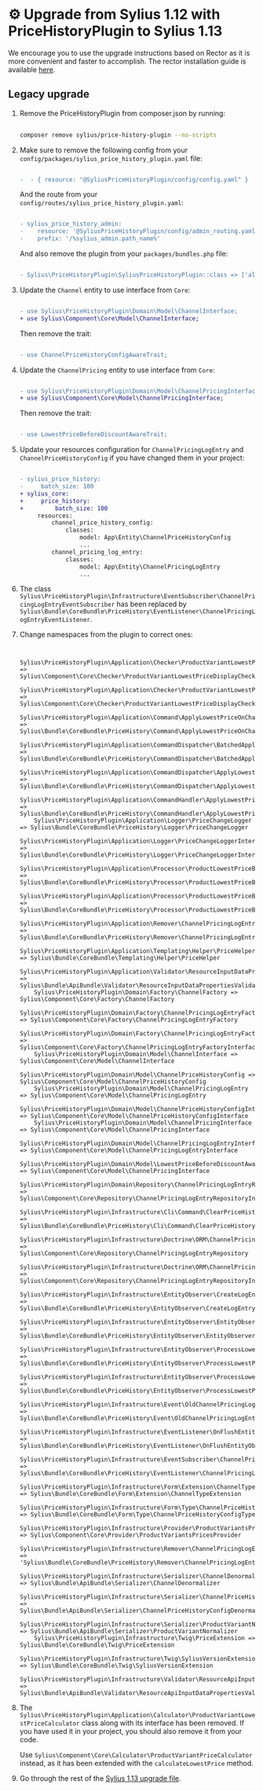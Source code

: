 ⚙️ Upgrade from Sylius 1.12 with PriceHistoryPlugin to Sylius 1.13
==================================================================

We encourage you to use the upgrade instructions based on Rector as it is more convenient and faster to accomplish.
The rector installation guide is available [here](UPGRADE-FROM-1.12-WITH-PRICE-HISTORY-PLUGIN-TO-1.13.md).

Legacy upgrade
--------------

1. Remove the PriceHistoryPlugin from composer.json by running:

    ```bash
  
    composer remove sylius/price-history-plugin --no-scripts

    ```

1. Make sure to remove the following config from your `config/packages/sylius_price_history_plugin.yaml` file:

    ```diff

    -  - { resource: "@SyliusPriceHistoryPlugin/config/config.yaml" }

    ```

   And the route from your `config/routes/sylius_price_history_plugin.yaml`:

    ```diff

    - sylius_price_history_admin:
    -    resource: '@SyliusPriceHistoryPlugin/config/admin_routing.yaml'
    -    prefix: '/%sylius_admin.path_name%'

    ```

   And also remove the plugin from your `packages/bundles.php` file:

    ```diff

    - Sylius\PriceHistoryPlugin\SyliusPriceHistoryPlugin::class => ['all' => true],

    ```

1. Update the `Channel` entity to use interface from `Core`:

    ```diff

    - use Sylius\PriceHistoryPlugin\Domain\Model\ChannelInterface;
    + use Sylius\Component\Core\Model\ChannelInterface;

    ```

   Then remove the trait:

    ```diff

    - use ChannelPriceHistoryConfigAwareTrait;

    ```

1. Update the `ChannelPricing` entity to use interface from `Core`:

    ```diff

    - use Sylius\PriceHistoryPlugin\Domain\Model\ChannelPricingInterface;
    + use Sylius\Component\Core\Model\ChannelPricingInterface;

    ```
   Then remove the trait:

    ```diff

    - use LowestPriceBeforeDiscountAwareTrait;

    ```

1. Update your resources configuration for `ChannelPricingLogEntry` and `ChannelPriceHistoryConfig` if you have changed them in your project:

    ```diff

    - sylius_price_history:
    -     batch_size: 100
    + sylius_core:
    +     price_history:
    +         batch_size: 100
         resources:
             channel_price_history_config:
                 classes:
                     model: App\Entity\ChannelPriceHistoryConfig
                     ...
             channel_pricing_log_entry:
                 classes:
                     model: App\Entity\ChannelPricingLogEntry
                     ...

    ```

1. The class `Sylius\PriceHistoryPlugin\Infrastructure\EventSubscriber\ChannelPricingLogEntryEventSubscriber` has been replaced by `Sylius\Bundle\CoreBundle\PriceHistory\EventListener\ChannelPricingLogEntryEventListener`.

1. Change namespaces from the plugin to correct ones:

    ```

        Sylius\PriceHistoryPlugin\Application\Checker\ProductVariantLowestPriceDisplayChecker => Sylius\Component\Core\Checker\ProductVariantLowestPriceDisplayChecker 
        Sylius\PriceHistoryPlugin\Application\Checker\ProductVariantLowestPriceDisplayCheckerInterface => Sylius\Component\Core\Checker\ProductVariantLowestPriceDisplayCheckerInterface 
        Sylius\PriceHistoryPlugin\Application\Command\ApplyLowestPriceOnChannelPricings => Sylius\Bundle\CoreBundle\PriceHistory\Command\ApplyLowestPriceOnChannelPricings 
        Sylius\PriceHistoryPlugin\Application\CommandDispatcher\BatchedApplyLowestPriceOnChannelPricingsCommandDispatcher => Sylius\Bundle\CoreBundle\PriceHistory\CommandDispatcher\BatchedApplyLowestPriceOnChannelPricingsCommandDispatcher 
        Sylius\PriceHistoryPlugin\Application\CommandDispatcher\ApplyLowestPriceOnChannelPricingsCommandDispatcherInterface => Sylius\Bundle\CoreBundle\PriceHistory\CommandDispatcher\ApplyLowestPriceOnChannelPricingsCommandDispatcherInterface 
        Sylius\PriceHistoryPlugin\Application\CommandHandler\ApplyLowestPriceOnChannelPricingsHandler => Sylius\Bundle\CoreBundle\PriceHistory\CommandHandler\ApplyLowestPriceOnChannelPricingsHandler
        Sylius\PriceHistoryPlugin\Application\Logger\PriceChangeLogger => Sylius\Bundle\CoreBundle\PriceHistory\Logger\PriceChangeLogger 
        Sylius\PriceHistoryPlugin\Application\Logger\PriceChangeLoggerInterface => Sylius\Bundle\CoreBundle\PriceHistory\Logger\PriceChangeLoggerInterface 
        Sylius\PriceHistoryPlugin\Application\Processor\ProductLowestPriceBeforeDiscountProcessor => Sylius\Bundle\CoreBundle\PriceHistory\Processor\ProductLowestPriceBeforeDiscountProcessor 
        Sylius\PriceHistoryPlugin\Application\Processor\ProductLowestPriceBeforeDiscountProcessorInterface => Sylius\Bundle\CoreBundle\PriceHistory\Processor\ProductLowestPriceBeforeDiscountProcessorInterface 
        Sylius\PriceHistoryPlugin\Application\Remover\ChannelPricingLogEntriesRemoverInterface => Sylius\Bundle\CoreBundle\PriceHistory\Remover\ChannelPricingLogEntriesRemoverInterface 
        Sylius\PriceHistoryPlugin\Application\Templating\Helper\PriceHelper => Sylius\Bundle\CoreBundle\Templating\Helper\PriceHelper 
        Sylius\PriceHistoryPlugin\Application\Validator\ResourceInputDataPropertiesValidatorInterface => Sylius\Bundle\ApiBundle\Validator\ResourceInputDataPropertiesValidatorInterface 
        Sylius\PriceHistoryPlugin\Domain\Factory\ChannelFactory => Sylius\Component\Core\Factory\ChannelFactory 
        Sylius\PriceHistoryPlugin\Domain\Factory\ChannelPricingLogEntryFactory => Sylius\Component\Core\Factory\ChannelPricingLogEntryFactory 
        Sylius\PriceHistoryPlugin\Domain\Factory\ChannelPricingLogEntryFactoryInterface => Sylius\Component\Core\Factory\ChannelPricingLogEntryFactoryInterface 
        Sylius\PriceHistoryPlugin\Domain\Model\ChannelInterface => Sylius\Component\Core\Model\ChannelInterface 
        Sylius\PriceHistoryPlugin\Domain\Model\ChannelPriceHistoryConfig => Sylius\Component\Core\Model\ChannelPriceHistoryConfig 
        Sylius\PriceHistoryPlugin\Domain\Model\ChannelPricingLogEntry => Sylius\Component\Core\Model\ChannelPricingLogEntry 
        Sylius\PriceHistoryPlugin\Domain\Model\ChannelPriceHistoryConfigInterface => Sylius\Component\Core\Model\ChannelPriceHistoryConfigInterface 
        Sylius\PriceHistoryPlugin\Domain\Model\ChannelPricingInterface => Sylius\Component\Core\Model\ChannelPricingInterface 
        Sylius\PriceHistoryPlugin\Domain\Model\ChannelPricingLogEntryInterface => Sylius\Component\Core\Model\ChannelPricingLogEntryInterface 
        Sylius\PriceHistoryPlugin\Domain\Model\LowestPriceBeforeDiscountAwareInterface => Sylius\Component\Core\Model\ChannelPricingInterface 
        Sylius\PriceHistoryPlugin\Domain\Repository\ChannelPricingLogEntryRepositoryInterface => Sylius\Component\Core\Repository\ChannelPricingLogEntryRepositoryInterface 
        Sylius\PriceHistoryPlugin\Infrastructure\Cli\Command\ClearPriceHistoryCommand => Sylius\Bundle\CoreBundle\PriceHistory\Cli\Command\ClearPriceHistoryCommand
        Sylius\PriceHistoryPlugin\Infrastructure\Doctrine\ORM\ChannelPricingLogEntryRepository => Sylius\Component\Core\Repository\ChannelPricingLogEntryRepository 
        Sylius\PriceHistoryPlugin\Infrastructure\Doctrine\ORM\ChannelPricingLogEntryRepositoryInterface => Sylius\Component\Core\Repository\ChannelPricingLogEntryRepositoryInterface 
        Sylius\PriceHistoryPlugin\Infrastructure\EntityObserver\CreateLogEntryOnPriceChangeObserver => Sylius\Bundle\CoreBundle\PriceHistory\EntityObserver\CreateLogEntryOnPriceChangeObserver 
        Sylius\PriceHistoryPlugin\Infrastructure\EntityObserver\EntityObserverInterface => Sylius\Bundle\CoreBundle\PriceHistory\EntityObserver\EntityObserverInterface 
        Sylius\PriceHistoryPlugin\Infrastructure\EntityObserver\ProcessLowestPricesOnChannelChangeObserver => Sylius\Bundle\CoreBundle\PriceHistory\EntityObserver\ProcessLowestPricesOnChannelChangeObserver 
        Sylius\PriceHistoryPlugin\Infrastructure\EntityObserver\ProcessLowestPricesOnChannelPriceHistoryConfigChangeObserver => Sylius\Bundle\CoreBundle\PriceHistory\EntityObserver\ProcessLowestPricesOnChannelPriceHistoryConfigChangeObserver 
        Sylius\PriceHistoryPlugin\Infrastructure\Event\OldChannelPricingLogEntriesEvents => Sylius\Bundle\CoreBundle\PriceHistory\Event\OldChannelPricingLogEntriesEvents 
        Sylius\PriceHistoryPlugin\Infrastructure\EventListener\OnFlushEntityObserverListener => Sylius\Bundle\CoreBundle\PriceHistory\EventListener\OnFlushEntityObserverListener 
        Sylius\PriceHistoryPlugin\Infrastructure\EventSubscriber\ChannelPricingLogEntryEventSubscriber => Sylius\Bundle\CoreBundle\PriceHistory\EventListener\ChannelPricingLogEntryEventListener 
        Sylius\PriceHistoryPlugin\Infrastructure\Form\Extension\ChannelTypeExtension => Sylius\Bundle\CoreBundle\Form\Extension\ChannelTypeExtension 
        Sylius\PriceHistoryPlugin\Infrastructure\Form\Type\ChannelPriceHistoryConfigType => Sylius\Bundle\CoreBundle\Form\Type\ChannelPriceHistoryConfigType 
        Sylius\PriceHistoryPlugin\Infrastructure\Provider\ProductVariantsPricesProvider => Sylius\Component\Core\Provider\ProductVariantsPricesProvider 
        Sylius\PriceHistoryPlugin\Infrastructure\Remover\ChannelPricingLogEntriesRemover' => 'Sylius\Bundle\CoreBundle\PriceHistory\Remover\ChannelPricingLogEntriesRemover' 
        Sylius\PriceHistoryPlugin\Infrastructure\Serializer\ChannelDenormalizer => Sylius\Bundle\ApiBundle\Serializer\ChannelDenormalizer 
        Sylius\PriceHistoryPlugin\Infrastructure\Serializer\ChannelPriceHistoryConfigDenormalizer => Sylius\Bundle\ApiBundle\Serializer\ChannelPriceHistoryConfigDenormalizer 
        Sylius\PriceHistoryPlugin\Infrastructure\Serializer\ProductVariantNormalizer => Sylius\Bundle\ApiBundle\Serializer\ProductVariantNormalizer 
        Sylius\PriceHistoryPlugin\Infrastructure\Twig\PriceExtension => Sylius\Bundle\CoreBundle\Twig\PriceExtension 
        Sylius\PriceHistoryPlugin\Infrastructure\Twig\SyliusVersionExtension => Sylius\Bundle\CoreBundle\Twig\SyliusVersionExtension 
        Sylius\PriceHistoryPlugin\Infrastructure\Validator\ResourceApiInputDataPropertiesValidator => Sylius\Bundle\ApiBundle\Validator\ResourceApiInputDataPropertiesValidator

    ```

1. The `Sylius\PriceHistoryPlugin\Application\Calculator\ProductVariantLowestPriceCalculator` class along with its interface has been removed.
   If you have used it in your project, you should also remove it from your code. 

   Use `Sylius\Component\Core\Calculator\ProductVariantPriceCalculator` instead, as it has been extended with the `calculateLowestPrice` method.

1. Go through the rest of the [Sylius 1.13 upgrade file](UPGRADE-1.13.md).
